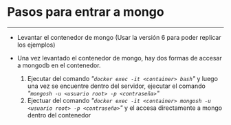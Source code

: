 # Pasos para entrar a mongo
---

* Levantar el contenedor de mongo (Usar la versión 6 para poder replicar los ejemplos)


* Una vez levantado el contenedor de mongo, hay dos formas de accesar a mongodb en el contenedor.
    1. Ejecutar del comando *"```docker exec -it <container> bash```"* y luego una vez se encuentre dentro del servidor, ejecutar el comando *"```mongosh -u <usuario root> -p <contraseña>```"*
    2. Ejectuar  del comando *"```docker exec -it <container> mongosh -u <usuario root> -p <contraseña>```"*  y el accesa directamente a mongo dentro del contenedor
